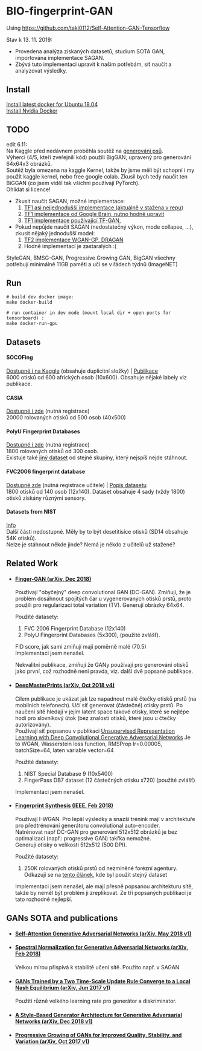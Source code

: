 # BIO-fingerprint-GAN

Using https://github.com/taki0112/Self-Attention-GAN-Tensorflow  

Stav k 13. 11. 2019:
* Provedena analýza získaných datasetů, studium SOTA GAN, importována implementace SAGAN.
* Zbývá tuto implementaci upravit k našim potřebám, síť naučit a analyzovat výsledky.

## Install
[Install latest docker for Ubuntu 18.04](https://www.digitalocean.com/community/tutorials/how-to-install-and-use-docker-on-ubuntu-18-04)  
[Install Nvidia Docker](https://github.com/NVIDIA/nvidia-docker)

## TODO
edit 6.11:  
Na Kaggle před nedávnem proběhla soutěž na [generování psů](https://www.kaggle.com/c/generative-dog-images/overview).  
Výherci (4/5, kteří zveřejnili kód) použili BigGAN, upravený pro generování 64x64x3 obrázků.  
Soutěž byla omezena na kaggle Kernel, takže by jsme měli být schopní i my použít kaggle kernel, nebo 
free google colab. Zkusil bych tedy naučit ten BiGGAN (co jsem viděl tak všichni používají PyTorch).  
Ohlídat si licence!  

* Zkusit naučit SAGAN, možné implementace: 
    1. [TF1 asi nejjednodušší implementace (aktuálně v stažena v repu)](https://github.com/taki0112/Self-Attention-GAN-Tensorflow) 
    2. [TF1 implementace od Google Brain, nutno hodně upravit](https://github.com/brain-research/self-attention-gan?fbclid=IwAR21-JpEZA3TBx1GOGpoLHeGFzR3NgluFsA9BtGNh-CYPVMKJztWT1tIgrs)
    3. [TF1 implementace používající TF-GAN, ](https://github.com/tensorflow/gan/tree/master/tensorflow_gan/examples/self_attention_estimator)
* Pokud nepůjde naučit SAGAN (nedostatečný výkon, mode collapse, ...), zkusit nějaký jednodušší model:
    1. [TF2 implementace WGAN-GP, DRAGAN](https://github.com/LynnHo/DCGAN-LSGAN-WGAN-GP-DRAGAN-Tensorflow-2) 
    2. Hodně implementací je zastaralých :(

StyleGAN, BMSG-GAN, Progressive Growing GAN, BigGAN všechny potřebují minimálně 11GB paměti a učí se v řádech týdnů (ImageNET)

## Run
```shell script
# build dev docker image:
make docker-build

# run container in dev mode (mount local dir + open ports for tensorboard) :
make docker-run-gpu
```

## Datasets

#### SOCOFing
[Dostupné i na Kaggle](https://www.kaggle.com/ruizgara/socofing) (obsahuje duplicitní složky) |
[Publikace](https://arxiv.org/pdf/1807.10609.pdf) \
6000 otisků od 600 afrických osob (10x600). Obsahuje nějaké labely viz publikace.

#### CASIA
[Dostupné i zde](http://www.idealtest.org/dbDetailForUser.do?id=7) (nutná registrace) \
20000 rolovaných otisků od 500 osob (40x500)

#### PolyU Fingerprint Databases
[Dostupné i zde](http://www4.comp.polyu.edu.hk/~csajaykr/fingerprint.htm) (nutná registrace) \
1800 rolovaných otisků od 300 osob. \
Existuje také [jiný dataset](http://www4.comp.polyu.edu.hk/~biometrics/HRF/HRF_old.htm) od stejné skupiny, který nejspíš nejde stáhnout.

#### FVC2006 fingerprint database
[Dostupné zde](http://atvs.ii.uam.es/atvs/fvc2006.html) (nutná registrace učitele) |
[Popis datasetu](http://bias.csr.unibo.it/fvc2006/databases.asp)  \
1800 otisků od 140 osob (12x140). Dataset obsahuje 4 sady (vždy 1800) otisků získány různými sensory.

#### Datasets from NIST
[Info](https://www.nist.gov/itl/iad/image-group/resources/biometric-special-databases-and-software) \
Další části nedostupné. Měly by to být desetitisíce otisků (SD14 obsahuje 54K otisků). \
Nelze je stáhnout někde jinde? Nemá je někdo z učitelů už stažené?  

## Related Work
* #### [Finger-GAN (arXiv, Dec 2018)](https://arxiv.org/abs/1812.10482)  
    Používají "obyčejný" deep convolutional GAN (DC-GAN). 
    Zmiňují, že je problém dosáhnout spojitých čar u vygenerovaných otisků prstů, proto
    použili pro regularizaci total variation (TV). 
    Generují obrázky 64x64.  
    
    Použité datasety:
    1. FVC 2006 Fingerprint Database (12x140)
    2. PolyU Fingerprint Databases (5x300), (použité zvlášť).  
    
    FID score, jak sami zmiňují mají poměrně malé (70.5)  
    Implementaci jsem nenašel.
    
    Nekvalitní publikace, zmiňují že GANy používají pro generování otisků jako první, 
    což rozhodně neni pravda, viz. další dvě popsané publikace.
    
* #### [DeepMasterPrints (arXiv, Oct 2018 v4)](https://arxiv.org/abs/1705.07386)  
    Cílem publikace je ukázat jak lze napadnout malé čtečky otisků prstů (na mobilních telefonech).
    Učí síť generovat (částečné) otisky prstů. Po naučení sítě hledají v jejím latent space takové otisky, které 
    se nejlépe hodí pro slovníkový útok (bez znalosti otisků, které jsou u čtečky autorizovány).  
    Používají síť popsanou v publikaci [Unsupervised Representation Learning with Deep Convolutional Generative Adversarial Networks](https://arxiv.org/abs/1511.06434)
    Je to WGAN, Wasserstein loss function, RMSProp lr=0.00005, batchSize=64, laten variable vector=64
    
    Použité datasety:
    1. NIST Special Database 9 (10x5400)  
    2. FingerPass DB7 dataset (12 částečných otisku x720) (použité zvlášť)  
    
     Implementaci jsem nenašel.
    
    
* #### [Fingerprint Synthesis (IEEE, Feb 2018)](https://ieeexplore.ieee.org/document/8411200)
    Používají I-WGAN. Pro lepší výsledky a snazší trénink mají v architektuře pro předtrénování generátoru convolutional auto-encoder.  
    Natrénovat např DC-GAN pro generování 512x512 obrázků je bez optimalizací (např.: progressive GAN) takřka nemožné.    
    Generují otisky o velikosti 512x512 (500 DPI). 
    
    Použité datasety:
    1. 250K rolovaných otisků prstů od nezmíněné forézní agentury. Odkazují se na [tento článek](https://ieeexplore.ieee.org/document/8272728), 
    kde byl použit stejný dataset
    
    Implementaci jsem nenašel, ale mají přesně popsanou architekturu sítě, takže by neměl být problém ji zreplikovat.
    Ze tří popsaných publikací je tato rozhodně nejlepší.


## GANs SOTA and publications
* #### [Self-Attention Generative Adversarial Networks (arXiv, May 2018 v1)](https://arxiv.org/abs/1805.08318)
    
* #### [Spectral Normalization for Generative Adversarial Networks (arXiv, Feb 2018)](https://arxiv.org/abs/1802.05957)
    Velkou mírou přispívá k stabilitě učení sítě. Použito např. v SAGAN
* #### [GANs Trained by a Two Time-Scale Update Rule Converge to a Local Nash Equilibrium (arXiv, Jun 2017 v1)](https://arxiv.org/abs/1706.08500)
    Použití různě velkého learning rate pro generátor a diskriminator.
* #### [A Style-Based Generator Architecture for Generative Adversarial Networks (arXiv, Dec 2018 v1)](https://arxiv.org/abs/1812.04948)

* #### [Progressive Growing of GANs for Improved Quality, Stability, and Variation (arXiv, Oct 2017 v1)](https://arxiv.org/abs/1710.10196)
